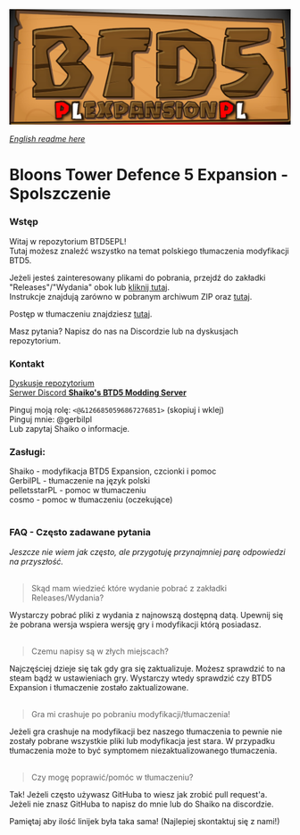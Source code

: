 <img src="other/banner.png" title="BTD5 Expansion Translation logo">

[*English readme here*](https://github.com/GerbilPL/BTD5EPL/blob/main/README_EN.md)
# Bloons Tower Defence 5 Expansion - Spolszczenie

### Wstęp

Witaj w repozytorium BTD5EPL!<br>
Tutaj możesz znaleźć wszystko na temat polskiego tłumaczenia modyfikacji BTD5.<br>

Jeżeli jesteś zainteresowany plikami do pobrania, przejdź do zakładki "Releases"/"Wydania" obok lub [kliknij tutaj](https://github.com/GerbilPL/BTD5EPL/releases).<br>
Instrukcje znajdują zarówno w pobranym archiwum ZIP oraz [tutaj](https://github.com/GerbilPL/BTD5EPL/blob/main/Expansion%2012/readme.txt).<br>

Postęp w tłumaczeniu znajdziesz [tutaj](https://github.com/GerbilPL/BTD5EPL/blob/main/docs/progress.md).

Masz pytania? Napisz do nas na Discordzie lub na dyskusjach repozytorium.
### Kontakt

[Dyskusje repozytorium](https://github.com/GerbilPL/BTD5EPL/discussions)<br>
[Serwer Discord **Shaiko's BTD5 Modding Server**](https://discord.gg/WSFfYCY6zQ)

Pinguj moją rolę: `<@&1266850596867276851>` (skopiuj i wklej)<br>
Pinguj mnie: @gerbilpl<br>
Lub zapytaj Shaiko o informacje.<br>

### Zasługi:

Shaiko - modyfikacja BTD5 Expansion, czcionki i pomoc<br>
GerbilPL - tłumaczenie na język polski<br>
pelletsstarPL - pomoc w tłumaczeniu<br>
cosmo - pomoc w tłumaczeniu (oczekujące)<br><br>


### FAQ - Często zadawane pytania
*Jeszcze nie wiem jak często, ale przygotuję przynajmniej parę odpowiedzi na przyszłość.* <br><br>

> Skąd mam wiedzieć które wydanie pobrać z zakładki Releases/Wydania?

Wystarczy pobrać pliki z wydania z najnowszą dostępną datą. Upewnij się że pobrana wersja wspiera wersję gry i modyfikacji którą posiadasz.<br><br>

> Czemu napisy są w złych miejscach?

Najczęściej dzieje się tak gdy gra się zaktualizuje. Możesz sprawdzić to na steam bądź w ustawieniach gry. Wystarczy wtedy sprawdzić czy BTD5 Expansion i tłumaczenie zostało zaktualizowane.<br><br>

> Gra mi crashuje po pobraniu modyfikacji/tłumaczenia!

Jeżeli gra crashuje na modyfikacji bez naszego tłumaczenia to pewnie nie zostały pobrane wszystkie pliki lub modyfikacja jest stara. W przypadku tłumaczenia może to być symptomem niezaktualizowanego tłumaczenia.<br><br>

> Czy mogę poprawić/pomóc w tłumaczeniu?

Tak! Jeżeli często używasz GitHuba to wiesz jak zrobić pull request'a. Jeżeli nie znasz GitHuba to napisz do mnie lub do Shaiko na discordzie.

Pamiętaj aby ilość linijek była taka sama! (Najlepiej skontaktuj się z nami!)

